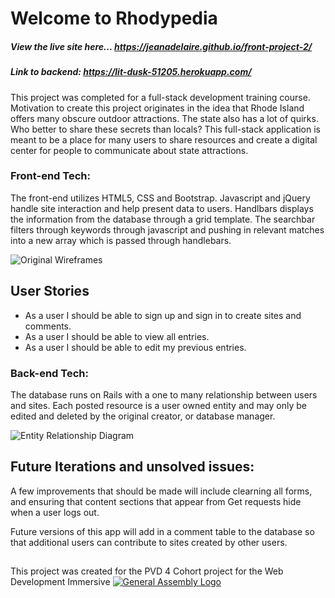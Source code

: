 # Welcome to Rhodypedia

##### View the live site here... https://jeanadelaire.github.io/front-project-2/
##### Link to backend: https://lit-dusk-51205.herokuapp.com/

This project was completed for a full-stack development training course. Motivation to create this project originates in the idea that Rhode Island offers many obscure outdoor attractions. The state also has a lot of quirks. Who better to share these secrets than locals? This full-stack application is meant to be a place for many users to share resources and create a digital center for people to communicate about state attractions.

### Front-end Tech:
The front-end utilizes HTML5, CSS and Bootstrap. Javascript and jQuery handle site interaction and help present data to users. Handlbars displays the
information from the database through a grid template. The searchbar filters through keywords through javascript and pushing in relevant matches into a new array which is passed through handlebars.

![Original Wireframes](https://user-images.githubusercontent.com/41646757/49703724-a71bf300-fbd6-11e8-8212-2e695efb4e7d.png)

## User Stories
- As a user I should be able to sign up and sign in to create sites and comments.
- As a user I should be able to view all entries.
- As a user I should be able to edit my previous entries.

### Back-end Tech:

The database runs on Rails with a one to many relationship between users and sites. Each posted resource is a user owned entity and may only be edited and deleted by the original creator, or database manager.

![Entity Relationship Diagram](https://user-images.githubusercontent.com/41646757/49703826-1a723480-fbd8-11e8-80bc-079a54a6e523.png)

## Future Iterations and unsolved issues:

A few improvements that should be made will include clearning all forms, and ensuring that content sections that appear from Get requests hide when a user logs out.

Future versions of this app will add in a comment table to the database so that additional users can contribute to sites created by other users. 

##
This project was created for the PVD 4 Cohort project for the Web Development Immersive
[![General Assembly Logo](https://camo.githubusercontent.com/1a91b05b8f4d44b5bbfb83abac2b0996d8e26c92/687474703a2f2f692e696d6775722e636f6d2f6b6538555354712e706e67)](https://generalassemb.ly/education/web-development-immersive)
